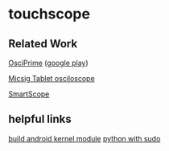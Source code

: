 # touchscope

## Related Work
[OsciPrime](http://www.osciprime.com/index.php?p=specs) ([google play](https://play.google.com/store/apps/details?id=ch.nexuscomputing.android.osciprimeics&hl=en))

[Micsig Tablet osciloscope](http://www.batronix.com/pdf/Micsig/tBook-quick-guide-and-safety-information.pdf)

[SmartScope](https://www.lab-nation.com/)


## helpful links
[build android kernel module](https://rechtzeit.wordpress.com/2011/03/21/77/)
[python with sudo](http://esmithy.net/2015/05/05/rundebug-as-root-in-pycharm/)
